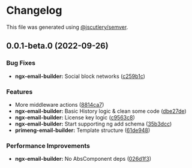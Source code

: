 # Changelog

This file was generated using [@jscutlery/semver](https://github.com/jscutlery/semver).

## 0.0.1-beta.0 (2022-09-26)


### Bug Fixes

* **ngx-email-builder:** Social block networks ([c259b1c](https://github.com/wlocalhost/wlocalhost/commit/c259b1c98272e1468d5a063623fed7e5a7754210))


### Features

* More middleware actions ([8814ca7](https://github.com/wlocalhost/wlocalhost/commit/8814ca78fab32aca9f6953ed7ae5ed2e59e6f13e))
* **ngx-email-builder:** Basic History logic & clean some code ([dbe27de](https://github.com/wlocalhost/wlocalhost/commit/dbe27de74171f241da9120aad66e63c45b069b19))
* **ngx-email-builder:** License key logic ([c9563c8](https://github.com/wlocalhost/wlocalhost/commit/c9563c8c7cf63d1578600b34e279f64e90d9ebd4))
* **ngx-email-builder:** Start supporting ng add schema ([35b3dcc](https://github.com/wlocalhost/wlocalhost/commit/35b3dccec69093fd7635b02d6653909baaf7e41f))
* **primeng-email-builder:** Template structure ([61de948](https://github.com/wlocalhost/wlocalhost/commit/61de948a9c67107ac3030e0aa13fb92b52718d38))


### Performance Improvements

* **ngx-email-builder:** No AbsComponent deps ([026d1f3](https://github.com/wlocalhost/wlocalhost/commit/026d1f32d5344e7e4b3acdfafbe8ca8a2f7920da))
